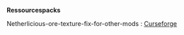 **Ressourcespacks**

Netherlicious-ore-texture-fix-for-other-mods : [Curseforge](https://legacy.curseforge.com/minecraft/texture-packs/netherlicious-ore-texture-fix-for-other-mods)
